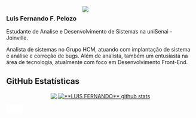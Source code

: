 
<img align="right" width="300" src="https://i2.wp.com/allhtaccess.info/wp-content/uploads/2018/03/programming.gif?fit=1281%2C716&ssl=1" />

### Luis Fernando F. Pelozo

<p>
  
  Estudante de Analise e Desenvolvimento de Sistemas na uniSenai - Joinville.
  
  Analista de sistemas no Grupo HCM, atuando com implantação de sistema e análise e correção de bugs.
  Além de analista, também um entusiasta na área de tecnologia, atualmente com foco em Desenvolvimento Front-End.
  
  

## **GitHub Estatísticas**
<p align="center">
  <a href="https://github.com/luis-pelozo">
  <img height="180em" align="center" src="https://github-readme-stats-eight-theta.vercel.app/api?username=luis-pelozo&show_icons=true&theme=algolia&include_all_commits=true&count_private=true" />
</a>

<a href="https://github.com/luis-pelozo">
 <img height="180em" align="center" src="https://github-readme-stats-eight-theta.vercel.app/api/top-langs/?username=luis-pelozo&layout=compact&langs_count=8&theme=algolia" alt="**LUIS FERNANDO** github stats"/>
</a>  
</p>
  
<p align="left">
  
 <a href="https://www.instagram.com/fogueirx/" target="_blank"><img align="left" alt="Instagram" width="22px" src="https://github.com/Aakarsh-B/trying-repos/blob/master/insta.svg" />

<a href="https://www.linkedin.com/in/luis-ff-pelozo/" target="_blank"><img align="left" alt="LinkedIn" width="22px" src="https://github.com/Aakarsh-B/trying-repos/blob/master/linkedin.svg" />


</p>  
  
  

